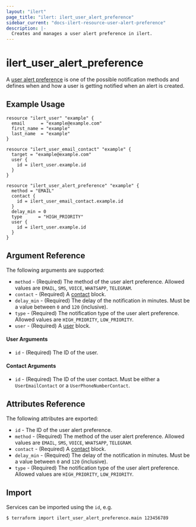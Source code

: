 ```yaml
---
layout: "ilert"
page_title: "ilert: ilert_user_alert_preference"
sidebar_current: "docs-ilert-resource-user-alert-preference"
description: |-
  Creates and manages a user alert preference in ilert.
---
```


# ilert_user_alert_preference

A [user alert preference](https://api.ilert.com/api-docs/#tag/Notification-Preferences) is one of the possible notification methods and defines when and how a user is getting notified when an alert is created.

## Example Usage

```hcl
resource "ilert_user" "example" {
  email      = "example@example.com"
  first_name = "example"
  last_name  = "example"
}

resource "ilert_user_email_contact" "example" {
  target = "example@example.com"
  user {
    id = ilert_user.example.id
  }
}

resource "ilert_user_alert_preference" "example" {
  method = "EMAIL"
  contact {
    id = ilert_user_email_contact.example.id
  }
  delay_min = 0
  type      = "HIGH_PRIORITY"
  user {
    id = ilert_user.example.id
  }
}
```

## Argument Reference

The following arguments are supported:

- `method` - (Required) The method of the user alert preference. Allowed values are `EMAIL`, `SMS`, `VOICE`, `WHATSAPP`, `TELEGRAM`.
- `contact` - (Required) A [contact](#contact-arguments) block.
- `delay_min` - (Required) The delay of the notification in minutes. Must be a value between `0` and `120` (inclusive).
- `type` - (Required) The notification type of the user alert preference. Allowed values are `HIGH_PRIORITY`, `LOW_PRIORITY`.
- `user` - (Required) A [user](#user-arguments) block.

#### User Arguments

- `id` - (Required) The ID of the user.

#### Contact Arguments

- `id` - (Required) The ID of the user contact. Must be either a `UserEmailContact` or a `UserPhoneNumberContact`.

## Attributes Reference

The following attributes are exported:

- `id` - The ID of the user alert preference.
- `method` - (Required) The method of the user alert preference. Allowed values are `EMAIL`, `SMS`, `VOICE`, `WHATSAPP`, `TELEGRAM`.
- `contact` - (Required) A [contact](#contact-arguments) block.
- `delay_min` - (Required) The delay of the notification in minutes. Must be a value between `0` and `120` (inclusive).
- `type` - (Required) The notification type of the user alert preference. Allowed values are `HIGH_PRIORITY`, `LOW_PRIORITY`.

## Import

Services can be imported using the `id`, e.g.

```sh
$ terraform import ilert_user_alert_preference.main 123456789
```
